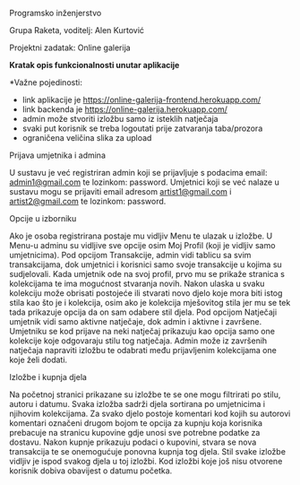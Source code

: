 Programsko inženjerstvo

Grupa Raketa, voditelj: Alen Kurtović

Projektni zadatak: Online galerija

**Kratak opis funkcionalnosti unutar aplikacije**


*Važne pojedinosti:
- link aplikacije je https://online-galerija-frontend.herokuapp.com/
- link backenda je https://online-galerija.herokuapp.com/
- admin može stvoriti izložbu samo iz isteklih natječaja
- svaki put korisnik se treba logoutati prije zatvaranja taba/prozora
- ograničena veličina slika za upload



Prijava umjetnika i admina

U sustavu je već registriran admin koji se prijavljuje s podacima email: admin1@gmail.com te lozinkom: password. Umjetnici koji se već nalaze u sustavu mogu se prijaviti email adresom artist1@gmail.com i artist2@gmail.com te lozinkom: password. 

Opcije u izborniku

Ako je osoba registrirana postaje mu vidljiv Menu te ulazak u izložbe. U Menu-u adminu su vidljive sve opcije osim Moj Profil (koji je vidljiv samo umjetnicima). Pod opcijom Transakcije, admin vidi tablicu sa svim transakcijama, dok umjetnici i korisnici samo svoje transakcije u kojima su sudjelovali. Kada umjetnik ode na svoj profil, prvo mu se prikaže stranica s kolekcijama te ima mogućnost stvaranja novih. Nakon ulaska u svaku kolekciju može obrisati postojeće ili stvarati novo djelo koje mora biti istog stila kao što je i kolekcija, osim ako je kolekcija mješovitog stila jer mu se tek tada prikazuje opcija da on sam odabere stil djela. Pod opcijom Natječaji umjetnik vidi samo aktivne natječaje, dok admin i aktivne i završene. Umjetniku se kod prijave na neki natječaj prikazuju kao opcija samo one kolekcije koje odgovaraju stilu tog natječaja. Admin može iz završenih natječaja napraviti izložbu te odabrati među prijavljenim kolekcijama one koje želi dodati. 

Izložbe i kupnja djela

Na početnoj stranici prikazane su izložbe te se one mogu filtrirati po stilu, autoru i datumu. Svaka izložba sadrži djela sortirana po umjetnicima i njihovim kolekcijama. Za svako djelo postoje komentari kod kojih su autorovi komentari označeni drugom bojom te opcija za kupnju koja korisnika prebacuje na stranicu kupovine gdje unosi sve potrebne podatke za dostavu. Nakon kupnje prikazuju podaci o kupovini, stvara se nova transakcija te se onemogućuje ponovna kupnja tog djela. Stil svake izložbe vidljiv je ispod svakog djela u toj izložbi. Kod izložbi koje još nisu otvorene korisnik dobiva obavijest o datumu početka.

